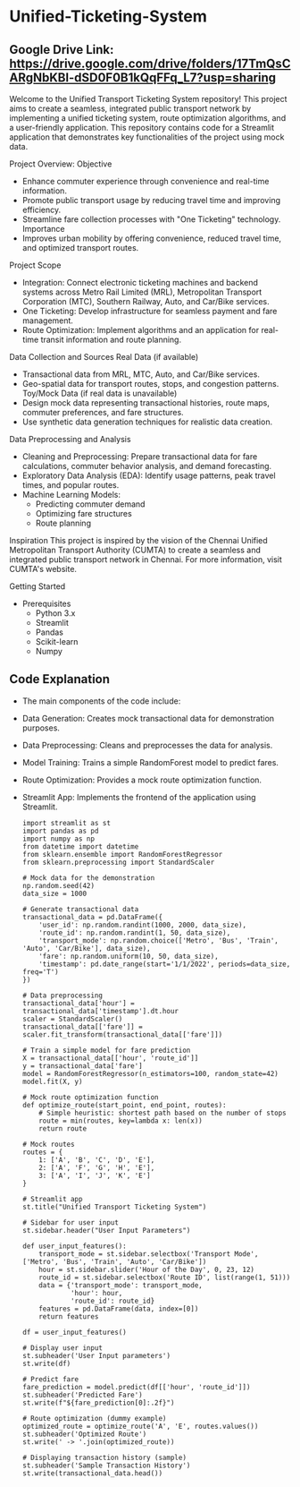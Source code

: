 # Unified-Ticketing-System
##  Google Drive Link: https://drive.google.com/drive/folders/17TmQsCARgNbKBl-dSD0F0B1kQqFFq_L7?usp=sharing
Welcome to the Unified Transport Ticketing System repository! This project aims to create a seamless, integrated public transport network by implementing a unified ticketing system, route optimization algorithms, and a user-friendly application. This repository contains code for a Streamlit application that demonstrates key functionalities of the project using mock data.

Project Overview:
 Objective
  * Enhance commuter experience through convenience and real-time information.
  * Promote public transport usage by reducing travel time and improving efficiency.
  * Streamline fare collection processes with "One Ticketing" technology.
 Importance
  * Improves urban mobility by offering convenience, reduced travel time, and optimized transport routes.
    
 Project Scope
  * Integration: Connect electronic ticketing machines and backend systems across Metro Rail Limited (MRL), Metropolitan Transport Corporation (MTC), Southern Railway, Auto, and Car/Bike services.
  * One Ticketing: Develop infrastructure for seamless payment and fare management.
  * Route Optimization: Implement algorithms and an application for real-time transit information and route planning.
    
 Data Collection and Sources
  Real Data (if available)
  * Transactional data from MRL, MTC, Auto, and Car/Bike services.
  * Geo-spatial data for transport routes, stops, and congestion patterns.
 Toy/Mock Data (if real data is unavailable)
  * Design mock data representing transactional histories, route maps, commuter preferences, and fare structures.
  * Use synthetic data generation techniques for realistic data creation.
    
 Data Preprocessing and Analysis
  * Cleaning and Preprocessing: Prepare transactional data for fare calculations, commuter behavior analysis, and demand forecasting.
  * Exploratory Data Analysis (EDA): Identify usage patterns, peak travel times, and popular routes.
  * Machine Learning Models:
    * Predicting commuter demand
    * Optimizing fare structures
    * Route planning

Inspiration
   This project is inspired by the vision of the Chennai Unified Metropolitan Transport Authority (CUMTA) to create a seamless and integrated public transport network in Chennai. For more information, visit CUMTA's website.

Getting Started
  * Prerequisites
    * Python 3.x
    * Streamlit
    * Pandas
    * Scikit-learn
    * Numpy
   
## Code Explanation
* The main components of the code include:

 * Data Generation: Creates mock transactional data for demonstration purposes.
 * Data Preprocessing: Cleans and preprocesses the data for analysis.
 * Model Training: Trains a simple RandomForest model to predict fares.
 * Route Optimization: Provides a mock route optimization function.
 * Streamlit App: Implements the frontend of the application using Streamlit.



       import streamlit as st
       import pandas as pd
       import numpy as np
       from datetime import datetime
       from sklearn.ensemble import RandomForestRegressor
       from sklearn.preprocessing import StandardScaler
       
       # Mock data for the demonstration
       np.random.seed(42)
       data_size = 1000
       
       # Generate transactional data
       transactional_data = pd.DataFrame({
           'user_id': np.random.randint(1000, 2000, data_size),
           'route_id': np.random.randint(1, 50, data_size),
           'transport_mode': np.random.choice(['Metro', 'Bus', 'Train', 'Auto', 'Car/Bike'], data_size),
           'fare': np.random.uniform(10, 50, data_size),
           'timestamp': pd.date_range(start='1/1/2022', periods=data_size, freq='T')
       })
       
       # Data preprocessing
       transactional_data['hour'] = transactional_data['timestamp'].dt.hour
       scaler = StandardScaler()
       transactional_data[['fare']] = scaler.fit_transform(transactional_data[['fare']])
       
       # Train a simple model for fare prediction
       X = transactional_data[['hour', 'route_id']]
       y = transactional_data['fare']
       model = RandomForestRegressor(n_estimators=100, random_state=42)
       model.fit(X, y)
       
       # Mock route optimization function
       def optimize_route(start_point, end_point, routes):
           # Simple heuristic: shortest path based on the number of stops
           route = min(routes, key=lambda x: len(x))
           return route
       
       # Mock routes
       routes = {
           1: ['A', 'B', 'C', 'D', 'E'],
           2: ['A', 'F', 'G', 'H', 'E'],
           3: ['A', 'I', 'J', 'K', 'E']
       }
       
       # Streamlit app
       st.title("Unified Transport Ticketing System")
       
       # Sidebar for user input
       st.sidebar.header("User Input Parameters")
       
       def user_input_features():
           transport_mode = st.sidebar.selectbox('Transport Mode', ['Metro', 'Bus', 'Train', 'Auto', 'Car/Bike'])
           hour = st.sidebar.slider('Hour of the Day', 0, 23, 12)
           route_id = st.sidebar.selectbox('Route ID', list(range(1, 51)))
           data = {'transport_mode': transport_mode,
                   'hour': hour,
                   'route_id': route_id}
           features = pd.DataFrame(data, index=[0])
           return features
       
       df = user_input_features()
       
       # Display user input
       st.subheader('User Input parameters')
       st.write(df)
       
       # Predict fare
       fare_prediction = model.predict(df[['hour', 'route_id']])
       st.subheader('Predicted Fare')
       st.write(f"${fare_prediction[0]:.2f}")
       
       # Route optimization (dummy example)
       optimized_route = optimize_route('A', 'E', routes.values())
       st.subheader('Optimized Route')
       st.write(' -> '.join(optimized_route))
       
       # Displaying transaction history (sample)
       st.subheader('Sample Transaction History')
       st.write(transactional_data.head())
       
          
